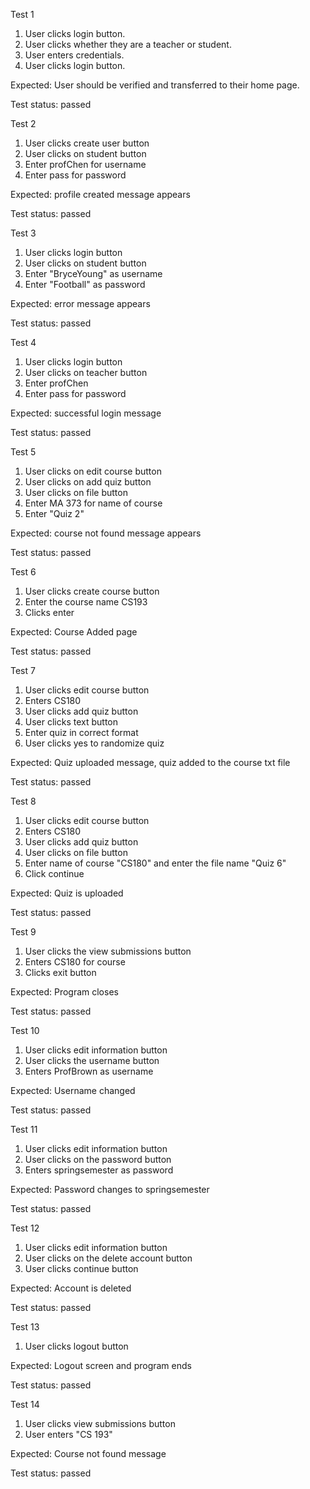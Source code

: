 Test 1
1. User clicks login button.
2. User clicks whether they are a teacher or student.
3. User enters credentials.
4. User clicks login button.

Expected: User should be verified and transferred to their home page.

Test status: passed

Test 2
1. User clicks create user button
2. User clicks on student button
3. Enter profChen for username 
4. Enter pass for password

Expected: profile created message appears

Test status: passed

Test 3 
1. User clicks login button
2. User clicks on student button
3. Enter "BryceYoung" as username
4. Enter "Football" as password

Expected: error message appears

Test status: passed

Test 4
1. User clicks login button
2. User clicks on teacher button
3. Enter profChen
4. Enter pass for password

Expected: successful login message

Test status: passed

Test 5
1. User clicks on edit course button
2. User clicks on add quiz button
3. User clicks on file button 
4. Enter MA 373 for name of course
5. Enter "Quiz 2" 

Expected: course not found message appears

Test status: passed

Test 6
1. User clicks create course button
2. Enter the course name CS193
3. Clicks enter

Expected: Course Added page

Test status: passed

Test 7
1. User clicks edit course button
2. Enters CS180
3. User clicks add quiz button
4. User clicks text button
5. Enter quiz in correct format
6. User clicks yes to randomize quiz

Expected: Quiz uploaded message, quiz added to the course txt file

Test status: passed

Test 8
1. User clicks edit course button
2. Enters CS180
3. User clicks add quiz button
4. User clicks on file button
5. Enter name of course "CS180" and enter the file name "Quiz 6"
6. Click continue

Expected: Quiz is uploaded

Test status: passed

Test 9
1. User clicks the view submissions button
2. Enters CS180 for course
3. Clicks exit button

Expected: Program closes

Test status: passed

Test 10
1. User clicks edit information button
2. User clicks the username button
3. Enters ProfBrown as username

Expected: Username changed

Test status: passed

Test 11
1. User clicks edit information button
2. User clicks on the password button
3. Enters springsemester as password

Expected: Password changes to springsemester

Test status: passed

Test 12
1. User clicks edit information button
2. User clicks on the delete account button
3. User clicks continue button

Expected: Account is deleted

Test status: passed

Test 13
1. User clicks logout button

Expected: Logout screen and program ends

Test status: passed

Test 14
1. User clicks view submissions button
2. User enters "CS 193"

Expected: Course not found message

Test status: passed

